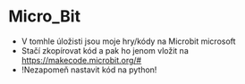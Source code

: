 # Micro_Bit
- V tomhle úložisti jsou moje hry/kódy na Microbit microsoft
- Stačí zkopírovat kód a pak ho jenom vložit na https://makecode.microbit.org/# 
- !Nezapomeň nastavit kód na python!
